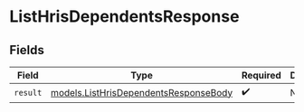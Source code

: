 # ListHrisDependentsResponse


## Fields

| Field                                                                                | Type                                                                                 | Required                                                                             | Description                                                                          |
| ------------------------------------------------------------------------------------ | ------------------------------------------------------------------------------------ | ------------------------------------------------------------------------------------ | ------------------------------------------------------------------------------------ |
| `result`                                                                             | [models.ListHrisDependentsResponseBody](../models/listhrisdependentsresponsebody.md) | :heavy_check_mark:                                                                   | N/A                                                                                  |